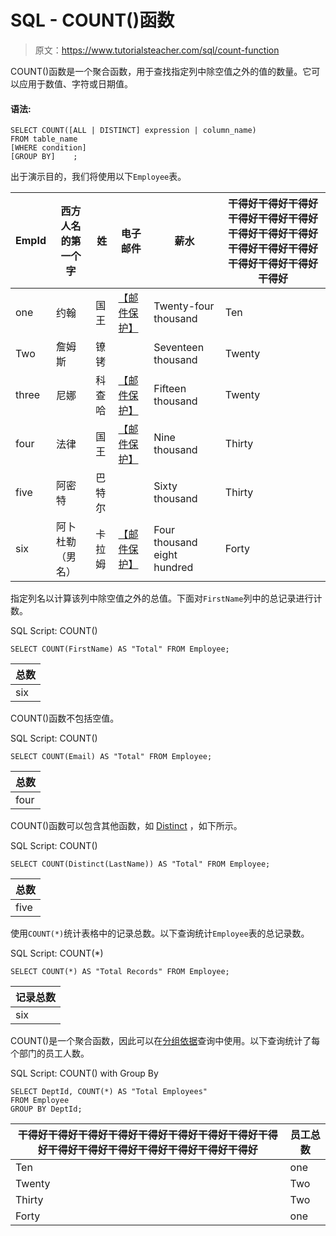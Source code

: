 # SQL - COUNT()函数

> 原文：<https://www.tutorialsteacher.com/sql/count-function>

COUNT()函数是一个聚合函数，用于查找指定列中除空值之外的值的数量。它可以应用于数值、字符或日期值。

#### 语法:

```
SELECT COUNT([ALL | DISTINCT] expression | column_name)
FROM table_name
[WHERE condition]
[GROUP BY]    ; 
```

出于演示目的，我们将使用以下`Employee`表。

| EmpId | 西方人名的第一个字 | 姓 | 电子邮件 | 薪水 | 干得好干得好干得好干得好干得好干得好干得好干得好干得好干得好干得好干得好干得好干得好干得好干得好 |
| --- | --- | --- | --- | --- | --- |
| one | 约翰 | 国王 | [【邮件保护】](/cdn-cgi/l/email-protection) | Twenty-four thousand | Ten |
| Two | 詹姆斯 | 镣铐 |  | Seventeen thousand | Twenty |
| three | 尼娜 | 科查哈 | [【邮件保护】](/cdn-cgi/l/email-protection) | Fifteen thousand | Twenty |
| four | 法律 | 国王 | [【邮件保护】](/cdn-cgi/l/email-protection) | Nine thousand | Thirty |
| five | 阿密特 | 巴特尔 |  | Sixty thousand | Thirty |
| six | 阿卜杜勒（男名） | 卡拉姆 | [【邮件保护】](/cdn-cgi/l/email-protection) | Four thousand eight hundred | Forty |

指定列名以计算该列中除空值之外的总值。下面对`FirstName`列中的总记录进行计数。

SQL Script: COUNT() 

```
SELECT COUNT(FirstName) AS "Total" FROM Employee; 
```

| 总数 |
| --- |
| six |

COUNT()函数不包括空值。

SQL Script: COUNT() 

```
SELECT COUNT(Email) AS "Total" FROM Employee; 
```

| 总数 |
| --- |
| four |

COUNT()函数可以包含其他函数，如 [Distinct](/sql/sql-select-distinct) ，如下所示。

SQL Script: COUNT() 

```
SELECT COUNT(Distinct(LastName)) AS "Total" FROM Employee; 
```

| 总数 |
| --- |
| five |

使用`COUNT(*)`统计表格中的记录总数。以下查询统计`Employee`表的总记录数。

SQL Script: COUNT(*) 

```
SELECT COUNT(*) AS "Total Records" FROM Employee; 
```

| 记录总数 |
| --- |
| six |

COUNT()是一个聚合函数，因此可以在[分组依据](/sql/sql-groupby)查询中使用。以下查询统计了每个部门的员工人数。

SQL Script: COUNT() with Group By 

```
SELECT DeptId, COUNT(*) AS "Total Employees" 
FROM Employee
GROUP BY DeptId; 
```

| 干得好干得好干得好干得好干得好干得好干得好干得好干得好干得好干得好干得好干得好干得好干得好干得好 | 员工总数 |
| --- | --- |
| Ten | one |
| Twenty | Two |
| Thirty | Two |
| Forty | one |*****